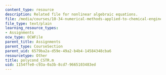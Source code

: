 ```yaml
---
content_type: resource
description: Related file for nonlinear algebraic equations.
file: /media/courses/10-34-numerical-methods-applied-to-chemical-engineering-fall-2005/1154ffe0c93a0a3b8cd79665103483ed_polycond_CSTR.m
file_type: text/plain
learning_resource_types:
- Assignments
ocw_type: OCWFile
parent_title: Assignments
parent_type: CourseSection
parent_uid: 6579ba2a-d59e-49a2-b4b4-14584348cba6
resourcetype: Other
title: polycond_CSTR.m
uid: 1154ffe0-c93a-0a3b-8cd7-9665103483ed
---
```

